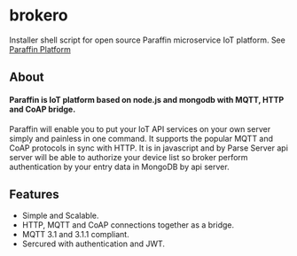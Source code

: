 # brokero
Installer shell script for open source Paraffin microservice IoT platform. See [Paraffin Platform](https://paraffiniot.github.io)


## About


#### Paraffin is IoT platform based on node.js and mongodb with MQTT, HTTP and CoAP bridge.

Paraffin will enable you to put your IoT API services on your own server simply and painless in one command. It supports the popular MQTT and CoAP protocols in sync with HTTP. It is in javascript and by Parse Server api server will be able to authorize your device list so broker perform authentication by your entry data in MongoDB by api server.


## Features

* Simple and Scalable.
* HTTP, MQTT and CoAP connections together as a bridge.
* MQTT 3.1 and 3.1.1 compliant.
* Sercured with authentication and JWT.

